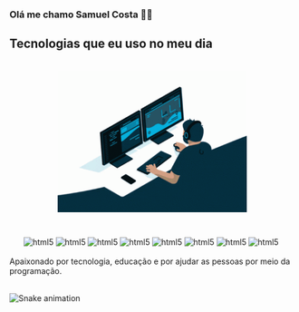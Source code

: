 ### Olá me chamo Samuel Costa 👨‍💻

## Tecnologias que eu uso no meu dia

<div  align="center"> 
  <div style="display: inline_block"><br>
    <img align[]="left" height="250" alt="coding-time" src="Github.gif">
    <h1 align="center">
    </h1>
    <img align ="center" alt="html5" src="https://img.shields.io/badge/json%20web%20tokens-323330?style=for-the-badge&logo=json-web-tokens&logoColor=pink">
<img align ="center"alt="html5" src="https://img.shields.io/badge/C%2B%2B-00599C?style=for-the-badge&logo=c%2B%2B&logoColor=white">
<img align ="center"alt="html5" src="https://img.shields.io/badge/MongoDB-4EA94B?style=for-the-badge&logo=mongodb&logoColor=white">
<img align ="center"alt="html5" src="https://img.shields.io/badge/MySQL-00000F?style=for-the-badge&logo=mysql&logoColor=white">
<img align ="center"alt="html5" src="https://img.shields.io/badge/Java-ED8B00?style=for-the-badge&logo=openjdk&logoColor=white">
<img align ="center"alt="html5" src="https://img.shields.io/badge/Python-14354C?style=for-the-badge&logo=python&logoColor=white">
<img align ="center"alt="html5" src="https://img.shields.io/badge/HTML5-E34F26?style=for-the-badge&logo=html5&logoColor=white">
<img align ="center"alt="html5" src="https://img.shields.io/badge/CSS3-1572B6?style=for-the-badge&logo=css3&logoColor=white">
<img align>
  </div>

</div><br/>Apaixonado por tecnologia, educação e por ajudar as pessoas por meio da programação.

<br>![Snake animation](https://github.com/DevSamuelMota/DevSamuelMota=/blob/output/github-contribution-grid-snake.svg)
</br>

